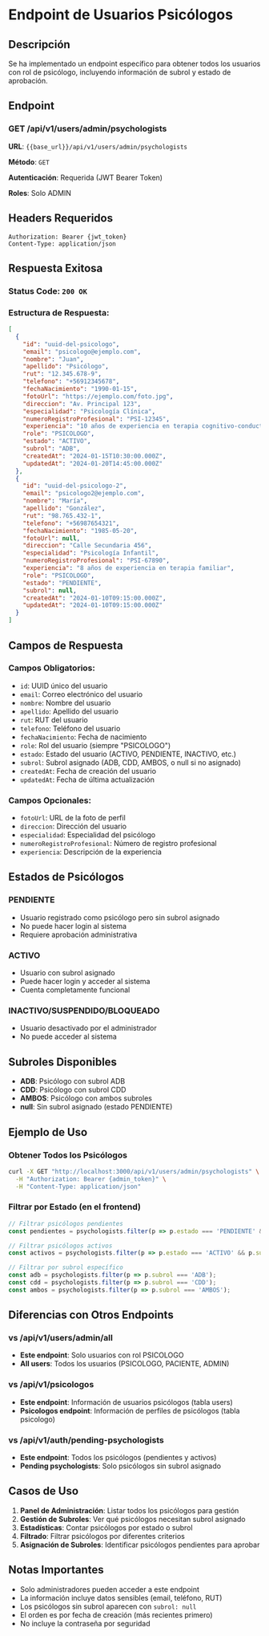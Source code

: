 # Endpoint de Usuarios Psicólogos

## Descripción

Se ha implementado un endpoint específico para obtener todos los usuarios con rol de psicólogo, incluyendo información de subrol y estado de aprobación.

## Endpoint

### **GET /api/v1/users/admin/psychologists**

**URL**: `{{base_url}}/api/v1/users/admin/psychologists`

**Método**: `GET`

**Autenticación**: Requerida (JWT Bearer Token)

**Roles**: Solo ADMIN

## Headers Requeridos

```
Authorization: Bearer {jwt_token}
Content-Type: application/json
```

## Respuesta Exitosa

### **Status Code**: `200 OK`

### **Estructura de Respuesta**:
```json
[
  {
    "id": "uuid-del-psicologo",
    "email": "psicologo@ejemplo.com",
    "nombre": "Juan",
    "apellido": "Psicólogo",
    "rut": "12.345.678-9",
    "telefono": "+56912345678",
    "fechaNacimiento": "1990-01-15",
    "fotoUrl": "https://ejemplo.com/foto.jpg",
    "direccion": "Av. Principal 123",
    "especialidad": "Psicología Clínica",
    "numeroRegistroProfesional": "PSI-12345",
    "experiencia": "10 años de experiencia en terapia cognitivo-conductual",
    "role": "PSICOLOGO",
    "estado": "ACTIVO",
    "subrol": "ADB",
    "createdAt": "2024-01-15T10:30:00.000Z",
    "updatedAt": "2024-01-20T14:45:00.000Z"
  },
  {
    "id": "uuid-del-psicologo-2",
    "email": "psicologo2@ejemplo.com",
    "nombre": "María",
    "apellido": "González",
    "rut": "98.765.432-1",
    "telefono": "+56987654321",
    "fechaNacimiento": "1985-05-20",
    "fotoUrl": null,
    "direccion": "Calle Secundaria 456",
    "especialidad": "Psicología Infantil",
    "numeroRegistroProfesional": "PSI-67890",
    "experiencia": "8 años de experiencia en terapia familiar",
    "role": "PSICOLOGO",
    "estado": "PENDIENTE",
    "subrol": null,
    "createdAt": "2024-01-10T09:15:00.000Z",
    "updatedAt": "2024-01-10T09:15:00.000Z"
  }
]
```

## Campos de Respuesta

### **Campos Obligatorios**:
- `id`: UUID único del usuario
- `email`: Correo electrónico del usuario
- `nombre`: Nombre del usuario
- `apellido`: Apellido del usuario
- `rut`: RUT del usuario
- `telefono`: Teléfono del usuario
- `fechaNacimiento`: Fecha de nacimiento
- `role`: Rol del usuario (siempre "PSICOLOGO")
- `estado`: Estado del usuario (ACTIVO, PENDIENTE, INACTIVO, etc.)
- `subrol`: Subrol asignado (ADB, CDD, AMBOS, o null si no asignado)
- `createdAt`: Fecha de creación del usuario
- `updatedAt`: Fecha de última actualización

### **Campos Opcionales**:
- `fotoUrl`: URL de la foto de perfil
- `direccion`: Dirección del usuario
- `especialidad`: Especialidad del psicólogo
- `numeroRegistroProfesional`: Número de registro profesional
- `experiencia`: Descripción de la experiencia

## Estados de Psicólogos

### **PENDIENTE**
- Usuario registrado como psicólogo pero sin subrol asignado
- No puede hacer login al sistema
- Requiere aprobación administrativa

### **ACTIVO**
- Usuario con subrol asignado
- Puede hacer login y acceder al sistema
- Cuenta completamente funcional

### **INACTIVO/SUSPENDIDO/BLOQUEADO**
- Usuario desactivado por el administrador
- No puede acceder al sistema

## Subroles Disponibles

- **ADB**: Psicólogo con subrol ADB
- **CDD**: Psicólogo con subrol CDD
- **AMBOS**: Psicólogo con ambos subroles
- **null**: Sin subrol asignado (estado PENDIENTE)

## Ejemplo de Uso

### **Obtener Todos los Psicólogos**
```bash
curl -X GET "http://localhost:3000/api/v1/users/admin/psychologists" \
  -H "Authorization: Bearer {admin_token}" \
  -H "Content-Type: application/json"
```

### **Filtrar por Estado (en el frontend)**
```javascript
// Filtrar psicólogos pendientes
const pendientes = psychologists.filter(p => p.estado === 'PENDIENTE' && !p.subrol);

// Filtrar psicólogos activos
const activos = psychologists.filter(p => p.estado === 'ACTIVO' && p.subrol);

// Filtrar por subrol específico
const adb = psychologists.filter(p => p.subrol === 'ADB');
const cdd = psychologists.filter(p => p.subrol === 'CDD');
const ambos = psychologists.filter(p => p.subrol === 'AMBOS');
```

## Diferencias con Otros Endpoints

### **vs /api/v1/users/admin/all**
- **Este endpoint**: Solo usuarios con rol PSICOLOGO
- **All users**: Todos los usuarios (PSICOLOGO, PACIENTE, ADMIN)

### **vs /api/v1/psicologos**
- **Este endpoint**: Información de usuarios psicólogos (tabla users)
- **Psicologos endpoint**: Información de perfiles de psicólogos (tabla psicologo)

### **vs /api/v1/auth/pending-psychologists**
- **Este endpoint**: Todos los psicólogos (pendientes y activos)
- **Pending psychologists**: Solo psicólogos sin subrol asignado

## Casos de Uso

1. **Panel de Administración**: Listar todos los psicólogos para gestión
2. **Gestión de Subroles**: Ver qué psicólogos necesitan subrol asignado
3. **Estadísticas**: Contar psicólogos por estado o subrol
4. **Filtrado**: Filtrar psicólogos por diferentes criterios
5. **Asignación de Subroles**: Identificar psicólogos pendientes para aprobar

## Notas Importantes

- Solo administradores pueden acceder a este endpoint
- La información incluye datos sensibles (email, teléfono, RUT)
- Los psicólogos sin subrol aparecen con `subrol: null`
- El orden es por fecha de creación (más recientes primero)
- No incluye la contraseña por seguridad





